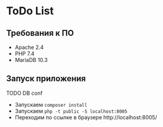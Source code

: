 # ToDo List

## Требования к ПО

- Apache 2.4
- PHP 7.4
- MariaDB 10.3

## Запуск приложения

TODO DB conf
- Запускаем ```composer install```
- Запускаем ```php -t public -S localhost:8005```
- Переходим по ссылке в браузере http://localhost:8005/
